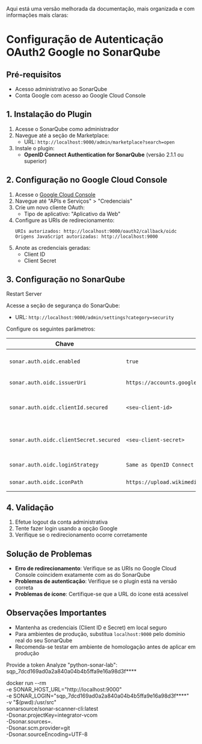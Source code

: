 Aqui está uma versão melhorada da documentação, mais organizada e com informações mais claras:

# Configuração de Autenticação OAuth2 Google no SonarQube

## Pré-requisitos
- Acesso administrativo ao SonarQube
- Conta Google com acesso ao Google Cloud Console

## 1. Instalação do Plugin
1. Acesse o SonarQube como administrador
2. Navegue até a seção de Marketplace:
   - URL: `http://localhost:9000/admin/marketplace?search=open`
3. Instale o plugin:
   - **OpenID Connect Authentication for SonarQube** (versão 2.1.1 ou superior)

## 2. Configuração no Google Cloud Console
1. Acesse o [Google Cloud Console](https://console.cloud.google.com/)
2. Navegue até "APIs e Serviços" > "Credenciais"
3. Crie um novo cliente OAuth:
   - Tipo de aplicativo: "Aplicativo da Web"
4. Configure as URIs de redirecionamento:
   ```
   URIs autorizados: http://localhost:9000/oauth2/callback/oidc
   Origens JavaScript autorizadas: http://localhost:9000
   ```
5. Anote as credenciais geradas:
   - Client ID
   - Client Secret



## 3. Configuração no SonarQube
Restart Server

Acesse a seção de segurança do SonarQube:
- URL: `http://localhost:9000/admin/settings?category=security`

Configure os seguintes parâmetros:

| Chave | Valor | Observação |
|-------|-------|------------|
| `sonar.auth.oidc.enabled` | `true` | Habilita autenticação OIDC |
| `sonar.auth.oidc.issuerUri` | `https://accounts.google.com` | Provedor OIDC |
| `sonar.auth.oidc.clientId.secured` | `<seu-client-id>` | Obtido no Google Cloud Console |
| `sonar.auth.oidc.clientSecret.secured` | `<seu-client-secret>` | Obtido no Google Cloud Console |
| `sonar.auth.oidc.loginStrategy` | `Same as OpenID Connect login` | Estratégia de login |
| `sonar.auth.oidc.iconPath` | `https://upload.wikimedia.org/wikipedia/commons/c/c1/Google_%22G%22_logo.svg` | Ícone do provedor |

## 4. Validação
1. Efetue logout da conta administrativa
2. Tente fazer login usando a opção Google
3. Verifique se o redirecionamento ocorre corretamente

## Solução de Problemas
- **Erro de redirecionamento**: Verifique se as URIs no Google Cloud Console coincidem exatamente com as do SonarQube
- **Problemas de autenticação**: Verifique se o plugin está na versão correta
- **Problemas de ícone**: Certifique-se que a URL do ícone está acessível

## Observações Importantes
- Mantenha as credenciais (Client ID e Secret) em local seguro
- Para ambientes de produção, substitua `localhost:9000` pelo domínio real do seu SonarQube
- Recomenda-se testar em ambiente de homologação antes de aplicar em produção





Provide a token
Analyze "python-sonar-lab": sqp_7dcd169ad0a2a840a04b4b5ffa9e16a98d3f****


docker run --rm \
  -e SONAR_HOST_URL="http://localhost:9000" \
  -e SONAR_LOGIN="sqp_7dcd169ad0a2a840a04b4b5ffa9e16a98d3f****" \
  -v "$(pwd):/usr/src" \
  sonarsource/sonar-scanner-cli:latest \
  -Dsonar.projectKey=integrator-vcom \
  -Dsonar.sources=. \
  -Dsonar.scm.provider=git \
  -Dsonar.sourceEncoding=UTF-8